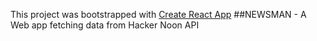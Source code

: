 This project was bootstrapped with [Create React App](https://github.com/facebook/create-react-app)
##NEWSMAN - A Web app fetching data from Hacker Noon API
